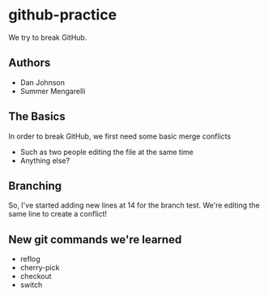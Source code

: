 # github-practice
We try to break GitHub.

## Authors
- Dan Johnson
- Summer Mengarelli

## The Basics

In order to break GitHub, we first need some basic merge conflicts
- Such as two people editing the file at the same time
- Anything else?

## Branching

So, I've started adding new lines at 14 for the branch test. We're editing the same line to create a conflict!

## New git commands we're learned
- reflog
- cherry-pick
- checkout
- switch
